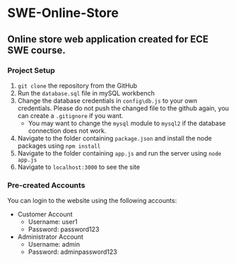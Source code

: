 # SWE-Online-Store

## Online store web application created for ECE SWE course.

### Project Setup
1. `git clone` the repository from the GitHub
2. Run the `database.sql` file in mySQL workbench
3. Change the database credentials in `config\db.js` to your own credentials. Please do not push the changed file to the github again, you can create a `.gitignore` if you want.
    * You may want to change the `mysql` module to `mysql2` if the database connection does not work.
4. Navigate to the folder containing `package.json` and install the node packages using `npm install`
5. Navigate to the folder containing `app.js` and run the server using `node app.js`
6. Navigate to `localhost:3000` to see the site

### Pre-created Accounts
You can login to the website using the following accounts:
* Customer Account
    * Username: user1
    * Password: password123
* Administrator Account
    * Username: admin
    * Password: adminpassword123

